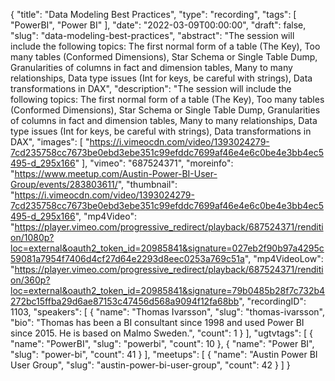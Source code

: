{
  "title": "Data Modeling Best Practices",
  "type": "recording",
  "tags": [
    "PowerBI",
    "Power BI"
  ],
  "date": "2022-03-09T00:00:00",
  "draft": false,
  "slug": "data-modeling-best-practices",
  "abstract": "The session will include the following topics: The first normal form of a table (The Key), Too many tables (Conformed Dimensions), Star Schema or Single Table Dump, Granularities of columns in fact and dimension tables, Many to many relationships, Data type issues (Int for keys, be careful with strings), Data transformations in DAX",
  "description": "The session will include the following topics: The first normal form of a table (The Key), Too many tables (Conformed Dimensions), Star Schema or Single Table Dump, Granularities of columns in fact and dimension tables, Many to many relationships, Data type issues (Int for keys, be careful with strings), Data transformations in DAX",
  "images": [
    "https://i.vimeocdn.com/video/1393024279-7cd235758cc7673be0ebd3ebe351c99efddc7699af46e4e6c0be4e3bb4ec5495-d_295x166"
  ],
  "vimeo": "687524371",
  "moreinfo": "https://www.meetup.com/Austin-Power-BI-User-Group/events/283803611/",
  "thumbnail": "https://i.vimeocdn.com/video/1393024279-7cd235758cc7673be0ebd3ebe351c99efddc7699af46e4e6c0be4e3bb4ec5495-d_295x166",
  "mp4Video": "https://player.vimeo.com/progressive_redirect/playback/687524371/rendition/1080p?loc=external&oauth2_token_id=20985841&signature=027eb2f90b97a4295c59081a7954f7406d4cf27d64e2293d8eec0253a769c51a",
  "mp4VideoLow": "https://player.vimeo.com/progressive_redirect/playback/687524371/rendition/360p?loc=external&oauth2_token_id=20985841&signature=79b0485b28f7c732b4272bc15ffba29d6ae87153c47456d568a9094f12fa68bb",
  "recordingID": 1103,
  "speakers": [
    {
      "name": "Thomas Ivarsson",
      "slug": "thomas-ivarsson",
      "bio": "Thomas has been a BI consultant since 1998 and used Power BI since 2015. He is based on Malmo Sweden.",
      "count": 1
    }
  ],
  "ugtvtags": [
    {
      "name": "PowerBI",
      "slug": "powerbi",
      "count": 10
    },
    {
      "name": "Power BI",
      "slug": "power-bi",
      "count": 41
    }
  ],
  "meetups": [
    {
      "name": "Austin Power BI User Group",
      "slug": "austin-power-bi-user-group",
      "count": 42
    }
  ]
}